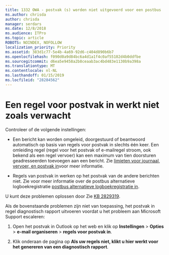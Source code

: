 ```yaml
---
title: 1332 OWA - postvak (s) worden niet uitgevoerd voor een postbus
ms.author: chrisda
author: chrisda
manager: serdars
ms.date: 12/8/2018
ms.audience: ITPro
ms.topic: article
ROBOTS: NOINDEX, NOFOLLOW
localization_priority: Priority
ms.assetid: 383d1c77-5e4b-4a69-92d6-c404d890b6b7
ms.openlocfilehash: f090d0a9d84bc6a4d1a1f4c0af55102d4b0ddfbe
ms.sourcegitcommit: d6ea5e9458a2b8ceaab3ac4bd483e1130b9a398a
ms.translationtype: MT
ms.contentlocale: nl-NL
ms.lasthandoff: 01/15/2019
ms.locfileid: "28284562"
---
```

# <a name="an-inbox-rule-doesnt-work-as-expected"></a>Een regel voor postvak in werkt niet zoals verwacht

Controleer of de volgende instellingen:
  
- Een bericht kan worden omgeleid, doorgestuurd of beantwoord automatisch op basis van regels voor postvak in slechts één keer. Een omleiding regel (regel voor het postvak of e-mailregel stroom, ook bekend als een regel vervoer) kan een maximum van tien doorsturen geadresseerden toevoegen aan een bericht. Zie [limieten voor journaal, vervoer, en postvak in](https://docs.microsoft.com/office365/servicedescriptions/exchange-online-service-description/exchange-online-limits)voor meer informatie.
    
- Regels van postvak in werken op het postvak van de andere berichten niet. Zie voor meer informatie over de postbus alternatieve logboekregistratie [postbus alternatieve logboekregistratie in](https://docs.microsoft.com/Exchange/security-and-compliance/journaling/journaling#alternate-journaling-mailbox).
    
U kunt deze problemen oplossen door Zie [KB 2829319](https://support.microsoft.com/kb/2829319).
  
Als de bovenstaande problemen zijn niet van toepassing, het postvak in regel diagnostisch rapport uitvoeren voordat u het probleem aan Microsoft Support escaleren:
  
1. Open het postvak in Outlook op het web en klik op **Instellingen** \> **Opties** \> **e-mail organiseren** \> **regels voor postvak in**.
    
2. Klik onderaan de pagina op **Als uw regels niet, klikt u hier werkt voor het genereren van een diagnostisch rapport**.
    

